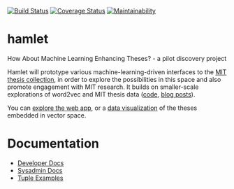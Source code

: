 [![Build Status](https://travis-ci.org/thatandromeda/hamlet.svg?branch=master)](https://travis-ci.org/thatandromeda/hamlet)
[![Coverage Status](https://coveralls.io/repos/github/thatandromeda/hamlet/badge.svg?branch=master)](https://coveralls.io/github/thatandromeda/hamlet?branch=master)
[![Maintainability](https://api.codeclimate.com/v1/badges/e490ec2ae3bded1d51f3/maintainability)](https://codeclimate.com/github/thatandromeda/hamlet/maintainability)

# hamlet
How About Machine Learning Enhancing Theses? - a pilot discovery project

Hamlet will prototype various machine-learning-driven interfaces to the [MIT thesis collection](https://dspace.mit.edu/handle/1721.1/7582), in order to explore the possibilities in this space and also promote engagement with MIT research. It builds on smaller-scale explorations of word2vec and MIT thesis data ([code](https://github.com/MITLibraries/mundaneum), [blog posts](https://mitlibraries.github.io/ml2s)).

You can [explore the web app](https://hamlet.andromedayelton.com), or a [data visualization](https://thatandromeda.github.io/hamlet/first_labeled_interactive_plot_omg.html) of the theses embedded in vector space.

# Documentation

- [Developer Docs](docs/developer.md)
- [Sysadmin Docs](docs/sysadmin.md)
- [Tuple Examples](docs/tuple_examples.md)
